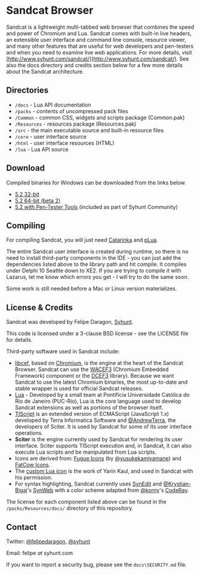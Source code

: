 # Sandcat Browser

Sandcat is a lightweight multi-tabbed web browser that combines the speed and power of Chromium and Lua. Sandcat comes with built-in live headers, an extensible user interface and command line console, resource viewer, and many other features that are useful for web developers and pen-testers and when you need to examine live web applications. For more details, visit [http://www.syhunt.com/sandcat/](http://www.syhunt.com/sandcat/). See also the docs directory and credits section below for a few more details about the Sandcat architecture.

## Directories

* `/docs` - Lua API documentation
* `/packs` - contents of uncompressed pack files
 * `/Common` - common CSS, widgets and scripts package (Common.pak)
 * `/Resources` - resources package (Resources.pak)
* `/src` - the main executable source and built-in resource files
 * `/core` - user interface source
 * `/html` - user interface resources (HTML)
 * `/lua` - Lua API source
 
## Download

Compiled binaries for Windows can be downloaded from the links below.

* [5.2 32-bit](https://syhunt.websiteseguro.com/pub/downloads/sandcat-5.2-win32.exe)
* [5.2 64-bit (beta 2)](https://syhunt.websiteseguro.com/pub/downloads/sandcat-5.2b2-win64.exe)
* [5.2 with Pen-Tester Tools](http://www.syhunt.com/en/?n=Syhunt.DownloadHybridCE) (included as part of Syhunt Community)

## Compiling

For compiling Sandcat, you will just need [Catarinka](https://github.com/felipedaragon/catarinka) and [pLua](https://github.com/felipedaragon/pLua-XE).
 
The entire Sandcat user interface is created during runtime, so there is no need to install third-party components in the IDE - you can just add the dependencies listed above to the library path and hit compile. It compiles under Delphi 10 Seattle down to XE2. If you are trying to compile it with Lazarus, let me know which errors you get - I will try to do the same soon.

Some work is still needed before a Mac or Linux version materializes.

## License & Credits

Sandcat was developed by Felipe Daragon, [Syhunt](http://www.syhunt.com/).

This code is licensed under a 3-clause BSD license - see the LICENSE file for details.

Third-party software used in Sandcat include:

* [libcef](http://code.google.com/p/chromiumembedded), based on [Chromium](http://www.chromium.org/), is the engine at the heart of the Sandcat Browser. Sandcat can use the [WACEF3](https://bitbucket.org/WaspAce/wacef) (Chromium Embedded Framework) component or the [DCEF3](https://github.com/hgourvest/dcef3) library). Because we want Sandcat to use the latest Chromium binaries, the most up-to-date and stable wrapper is used for official Sandcat releases.
* [Lua](http://www.lua.org/) - Developed by a small team at Pontifícia Universidade Católica do Rio de Janeiro (PUC-Rio), Lua is the core language used to develop Sandcat extensions as well as portions of the browser itself.
* [TIScript](http://code.google.com/p/tiscript/) is an extended version of ECMAScript (JavaScript 1.x) developed by Terra Informatica Software and [@AndrewTerra](https://github.com/AndrewTerra), the developers of Sciter. It is used by Sandcat for some of its user interface operations.
* **Sciter** is the engine currently used by Sandcat for rendering its user interface. Sciter supports TIScript execution and, in Sandcat, it can also execute Lua scripts and be manipulated from Lua scripts.
* Icons are derived from: [Fugue Icons](https://github.com/yusukekamiyamane/fugue-icons) (by [@yusukekamiyamane](https://github.com/yusukekamiyamane/)) and [FatCow Icons](http://www.fatcow.com/free-icons).
* The [custom Lua icon](http://maurits.tv/data/garrysmod/wiki/wiki.garrysmod.com/indexbf0b.html) is the work of Yarin Kaul, and used in Sandcat with his permission.
* For syntax highlighting, Sandcat currently uses [SynEdit](http://sourceforge.net/projects/synedit/) and [@Krystian-Bigaj](https://github.com/Krystian-Bigaj)'s [SynWeb](https://code.google.com/p/synweb/) with a color scheme adapted from [@korny](https://github.com/korny)'s [CodeRay](https://github.com/rubychan/coderay).

The license for each component listed above can be found in the `/packs/Resources/docs/` directory of this repository.

## Contact

Twitter: [@felipedaragon](https://twitter.com/felipedaragon), [@syhunt](https://twitter.com/syhunt)

Email: felipe _at_ syhunt.com

If you want to report a security bug, please see the `docs\SECURITY.md` file.